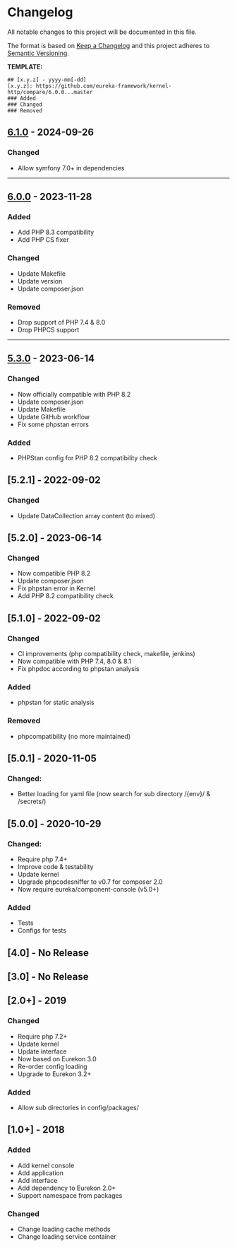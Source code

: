 # Changelog
All notable changes to this project will be documented in this file.

The format is based on [Keep a Changelog](http://keepachangelog.com/en/1.0.0/)
and this project adheres to [Semantic Versioning](http://semver.org/spec/v2.0.0.html).

**TEMPLATE:**
```
## [x.y.z] - yyyy-mm[-dd]
[x.y.z]: https://github.com/eureka-framework/kernel-http/compare/6.0.0...master
### Added
### Changed
### Removed
```

## [6.1.0] - 2024-09-26
[6.1.0]: https://github.com/eureka-framework/kernel-http/compare/6.0.0...6.1.0
### Changed
- Allow symfony 7.0+ in dependencies

---
## [6.0.0] - 2023-11-28
[6.0.0]: https://github.com/eureka-framework/kernel-http/compare/5.3.0...6.0.0
### Added
- Add PHP 8.3 compatibility
- Add PHP CS fixer
### Changed
- Update Makefile
- Update version
- Update composer.json
### Removed
- Drop support of PHP 7.4 & 8.0
- Drop PHPCS support

---

## [5.3.0] - 2023-06-14
[5.3.0]: https://github.com/eureka-framework/kernel-http/compare/5.2.1...5.3.0
### Changed
- Now officially compatible with PHP 8.2
- Update composer.json
- Update Makefile
- Update GitHub workflow
- Fix some phpstan errors
### Added
- PHPStan config for PHP 8.2 compatibility check

## [5.2.1] - 2022-09-02
### Changed
- Update DataCollection array content (to mixed)

## [5.2.0] - 2023-06-14
### Changed
- Now compatible PHP 8.2
- Update composer.json
- Fix phpstan error in Kernel
- Add PHP 8.2 compatibility check

## [5.1.0] - 2022-09-02
### Changed
* CI improvements (php compatibility check, makefile, jenkins)
* Now compatible with PHP 7.4, 8.0 & 8.1
* Fix phpdoc according to phpstan analysis
### Added
* phpstan for static analysis
### Removed
* phpcompatibility (no more maintained)

## [5.0.1] - 2020-11-05
### Changed:
 * Better loading for yaml file (now search for sub directory /{env}/ & /secrets/)

## [5.0.0] - 2020-10-29
### Changed:
 * Require php 7.4+
 * Improve code & testability
 * Update kernel
 * Upgrade phpcodesniffer to v0.7 for composer 2.0
 * Now require eureka/component-console (v5.0+)
### Added
 * Tests
 * Configs for tests



## [4.0] - No Release



## [3.0] - No Release



## [2.0+] - 2019
### Changed  
 * Require php 7.2+
 * Update kernel
 * Update interface
 * Now based on Eurekon 3.0
 * Re-order config loading
 * Upgrade to Eurekon 3.2+
### Added
 * Allow sub directories in config/packages/


 
## [1.0+] - 2018
### Added
 * Add kernel console
 * Add application
 * Add interface
 * Add dependency to Eurekon 2.0+
 * Support namespace from packages
### Changed
 * Change loading cache methods
 * Change loading service container
